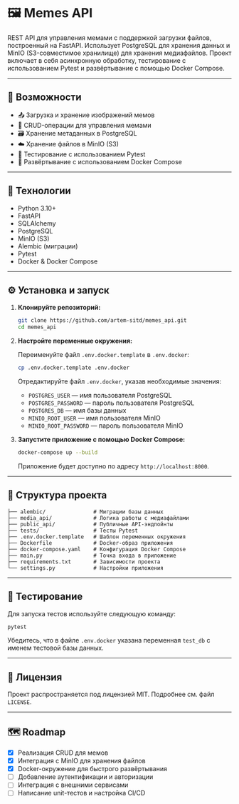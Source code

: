 # 🖼️ Memes API

REST API для управления мемами с поддержкой загрузки файлов, построенный на FastAPI. Использует PostgreSQL для хранения данных и MinIO (S3-совместимое хранилище) для хранения медиафайлов. Проект включает в себя асинхронную обработку, тестирование с использованием Pytest и развёртывание с помощью Docker Compose.

---

## 🚀 Возможности

- 📤 Загрузка и хранение изображений мемов
- 🧾 CRUD-операции для управления мемами
- 🗃️ Хранение метаданных в PostgreSQL
- ☁️ Хранение файлов в MinIO (S3)
- 🧪 Тестирование с использованием Pytest
- 🐳 Развёртывание с использованием Docker Compose

---

## 🧰 Технологии

- Python 3.10+
- FastAPI
- SQLAlchemy
- PostgreSQL
- MinIO (S3)
- Alembic (миграции)
- Pytest
- Docker & Docker Compose

---

## ⚙️ Установка и запуск

1. **Клонируйте репозиторий:**

   ```bash
   git clone https://github.com/artem-sitd/memes_api.git
   cd memes_api
   ```

2. **Настройте переменные окружения:**

   Переименуйте файл `.env.docker.template` в `.env.docker`:

   ```bash
   cp .env.docker.template .env.docker
   ```

   Отредактируйте файл `.env.docker`, указав необходимые значения:

   - `POSTGRES_USER` — имя пользователя PostgreSQL
   - `POSTGRES_PASSWORD` — пароль пользователя PostgreSQL
   - `POSTGRES_DB` — имя базы данных
   - `MINIO_ROOT_USER` — имя пользователя MinIO
   - `MINIO_ROOT_PASSWORD` — пароль пользователя MinIO

3. **Запустите приложение с помощью Docker Compose:**

   ```bash
   docker-compose up --build
   ```

   Приложение будет доступно по адресу `http://localhost:8000`.

---

## 📁 Структура проекта

```
├── alembic/               # Миграции базы данных
├── media_api/             # Логика работы с медиафайлами
├── public_api/            # Публичные API-эндпойнты
├── tests/                 # Тесты Pytest
├── .env.docker.template   # Шаблон переменных окружения
├── Dockerfile             # Docker-образ приложения
├── docker-compose.yaml    # Конфигурация Docker Compose
├── main.py                # Точка входа в приложение
├── requirements.txt       # Зависимости проекта
└── settings.py            # Настройки приложения
```

---

## 🧪 Тестирование

Для запуска тестов используйте следующую команду:

```bash
pytest
```

Убедитесь, что в файле `.env.docker` указана переменная `test_db` с именем тестовой базы данных.

---

## 📄 Лицензия

Проект распространяется под лицензией MIT. Подробнее см. файл `LICENSE`.

---


## 🗺️ Roadmap

- [x] Реализация CRUD для мемов
- [x] Интеграция с MinIO для хранения файлов
- [x] Docker-окружение для быстрого развёртывания
- [ ] Добавление аутентификации и авторизации
- [ ] Интеграция с внешними сервисами
- [ ] Написание unit-тестов и настройка CI/CD
